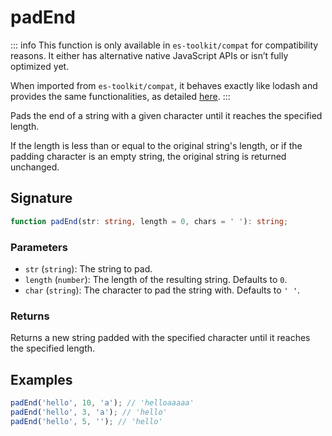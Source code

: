 # padEnd

::: info
This function is only available in `es-toolkit/compat` for compatibility reasons. It either has alternative native JavaScript APIs or isn’t fully optimized yet.

When imported from `es-toolkit/compat`, it behaves exactly like lodash and provides the same functionalities, as detailed [here](../../../compatibility.md).
:::

Pads the end of a string with a given character until it reaches the specified length.

If the length is less than or equal to the original string's length, or if the padding character is an empty string,
the original string is returned unchanged.

## Signature

```typescript
function padEnd(str: string, length = 0, chars = ' '): string;
```

### Parameters

- `str` (`string`): The string to pad.
- `length` (`number`): The length of the resulting string. Defaults to `0`.
- `char` (`string`): The character to pad the string with. Defaults to `' '`.

### Returns

Returns a new string padded with the specified character until it reaches the specified length.

## Examples

```javascript
padEnd('hello', 10, 'a'); // 'helloaaaaa'
padEnd('hello', 3, 'a'); // 'hello'
padEnd('hello', 5, ''); // 'hello'
```

